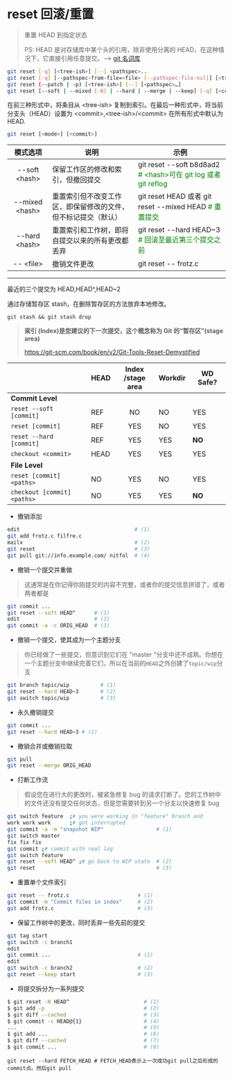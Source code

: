 # reset 回滚/重置

> 重置 HEAD 到指定状态
>
>PS: HEAD 是对存储库中某个头的引用，除非使用分离的 HEAD，在这种情况下，它直接引用任意提交。--> [git 名词库](https://git-scm.com/docs/gitglossary)
>

```bash
git reset [-q] [<tree-ish>] [--] <pathspec>..
git reset [-q] [--pathspec-from-file=<file> [--pathspec-file-nul]] [<tree-ish>]
git reset (--patch | -p) [<tree-ish>] [--] [<pathspec>…]
git reset [--soft | --mixed [-N] | --hard | --merge | --keep] [-q] [<commit>]
```

在前三种形式中，将条目从 \<tree-ish\> 复制到索引。在最后一种形式中，将当前分支头（HEAD）设置为 \<commit\>,\<tree-ish\>/\<commit\> 在所有形式中默认为 HEAD.

```bash
git reset [<mode>] [<commit>] 
```

| 模式选项 | 说明 | 示例 |
| :------: | ----- | ------ |
| --soft \<hash\> | 保留工作区的修改和索引，但撤回提交 | git reset --soft b8d8ad2 <font color=green># \<hash\>可在 git log 或者 git reflog</font>|
| --mixed \<hash\>| 重置索引但不改变工作区，即保留修改的文件，但不标记提交（默认） | git reset HEAD 或者 git reset --mixed HEAD <font color=green> # 重置提交 </font>|
| --hard \<hash\> | 重置索引和工作树，即将自提交以来的所有更改都丢弃 | git reset --hard HEAD~3 <font color=green> # 回滚至最近第三个提交之前 </font> |
| -- \<file\> | 撤销文件更改 | git reset -- frotz.c |

---------

最近的三个提交为 HEAD,HEAD^,HEAD~2

通过存储暂存区 stash，在删除暂存区的方法放弃本地修改。

```shell
git stash && git stash drop 
```

> **索引 (Index)**是您建议的下一次提交，这个概念称为 Git 的**“暂存区”(stage area)**
>
> <https://git-scm.com/book/en/v2/Git-Tools-Reset-Demystified>

|                             | HEAD | Index<br />/stage area | Workdir | WD Safe? |
| --------------------------- | ---- | :--------------------: | ------- | -------- |
| **Commit Level**            |      |                        |         |          |
| `reset --soft [commit]`     | REF  |           NO           | NO      | YES      |
| `reset [commit]`            | REF  |          YES           | NO      | YES      |
| `reset --hard [commit]`     | REF  |          YES           | YES     | **NO**   |
| `checkout <commit>`         | HEAD |          YES           | YES     | YES      |
| **File Level**              |      |                        |         |          |
| `reset [commit] <paths>`    | NO   |          YES           | NO      | YES      |
| `checkout [commit] <paths>` | NO   |          YES           | YES     | **NO**   |

* 撤销添加

```bash
edit                                     # (1)
git add frotz.c filfre.c
mailx                                    # (2)
git reset                                # (3)
git pull git://info.example.com/ nitfol  # (4)

```

* 撤销一个提交并重做

>这通常是在你记得你刚提交的内容不完整，或者你的提交信息拼错了，或者两者都是
>

```bash
git commit ...
git reset --soft HEAD^      # (1)
edit                        # (2)
git commit -a -c ORIG_HEAD  # (3)
```

* 撤销一个提交，使其成为一个主题分支

>你已经做了一些提交，但意识到它们在 "master "分支中还不成熟。你想在一个主题分支中继续完善它们，所以在当前的`HEAD`之外创建了`topic/wip`分支
>

```bash
git branch topic/wip          # (1)
git reset --hard HEAD~3       # (2)
git switch topic/wip          # (3)
```

* 永久撤销提交

```bash
git commit ...
git reset --hard HEAD~3 # (1)
```

* 撤销合并或撤销拉取

```bash
git pull
git reset --merge ORIG_HEAD 
```

* 打断工作流

> 假设您在进行大的更改时，被紧急修复 bug 的请求打断了。您的工作树中的文件还没有提交任何状态，但是您需要转到另一个分支以快速修复 bug
>

```bash
git switch feature  ;# you were working in "feature" branch and
work work work      ;# got interrupted
git commit -a -m "snapshot WIP"                 # (1)
git switch master
fix fix fix
git commit ;# commit with real log
git switch feature
git reset --soft HEAD^ ;# go back to WIP state  # (2)
git reset                                       # (3)
```

* 重置单个文件索引

```bash
git reset -- frotz.c                      # (1)
git commit -m "Commit files in index"     # (2)
git add frotz.c                           # (3)
```

* 保留工作树中的更改，同时丢弃一些先前的提交

```bash
git tag start
git switch -c branch1
edit
git commit ...                            # (1)
edit
git switch -c branch2                     # (2)
git reset --keep start                    # (3)
```

* 将提交拆分为一系列提交

```bash
$ git reset -N HEAD^                        # (1)
$ git add -p                                # (2)
$ git diff --cached                         # (3)
$ git commit -c HEAD@{1}                    # (4)
...                                         # (5)
$ git add ...                               # (6)
$ git diff --cached                         # (7)
$ git commit ...                            # (8)
```

```shell
git reset --hard FETCH_HEAD # FETCH_HEAD表示上一次成功git pull之后形成的commit点。然后git pull
```